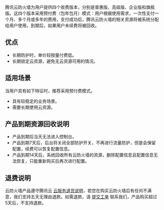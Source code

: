 腾讯云防火墙为用户提供四个收费版本，分别是普惠版、高级版、企业版和旗舰版。这四个版本采用预付费（包年包月）模式：用户根据使用需求，一次性支付一个月、多个月或多年的费用，支付成功后，腾讯云防火墙的相关资源将被系统分配给用户使用，到期后，如果用户未续费将被回收。

## 优点
- 长期防护时，单价较按量付费低。
- 长期锁定云资源，避免无云资源可用的情况。

## 适用场景
当用户具有如下特征时，推荐采用预付费模式。
- 具有较稳定的业务场景。
- 需要长期使用云资源。

## 产品到期资源回收说明
- 产品到期后当天无法进入控制台。
- 产品到期7天后，后台将关闭全部防护开关，不再进行流量防护，但是会保留配置，续费可以恢复配置信息。
- 产品到期14天后，系统回收所有云防火墙的资源，删除配置信息且配置信息无法恢复，只能重新购买后再次进行配置。

## 退费说明
云防火墙产品遵守腾讯云 [云服务退货说明](https://cloud.tencent.com/document/product/555/7440)，若您在购买云防火墙后有任何不满意，我们支持五天无理由退款。如需退款，请 [提交工单](https://console.cloud.tencent.com/workorder/category?level1_id=517&level2_id=727&source=0&data_title=%E5%85%B6%E4%BB%96%E8%85%BE%E8%AE%AF%E4%BA%91%E4%BA%A7%E5%93%81&level3_id=728&radio_title=%E5%8A%9F%E8%83%BD%E5%92%A8%E8%AF%A2&queue=3026&scene_code=17783&step=2) 联系我们，产品购买超过5天后，不支持退款。
